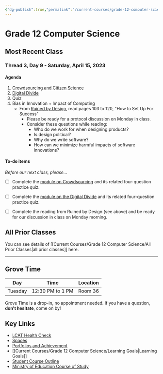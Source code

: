 ```yaml
---
{"dg-publish":true,"permalink":"/current-courses/grade-12-computer-science/home/","dgHomeLink":false}
---
```


# Grade 12 Computer Science
## Most Recent Class

<div class="transclusion internal-embed is-loaded"><div class="markdown-embed">




### Thread 3, Day 9 - Saturday, April 15, 2023
#### Agenda

1. [Crowdsourcing and Citizen Science](https://drive.google.com/open?id=1hyFQgftrxMBN6FSmECXKABfqrmDR6Ori&usp=drive_copy)
2. [Digital Divide](https://drive.google.com/open?id=1hyFQgftrxMBN6FSmECXKABfqrmDR6Ori&usp=drive_copy)
3. Quiz
4. Bias in Innovation + Impact of Computing
	- From [Ruined by Design](https://www.ruinedby.design), read pages 103 to 120, "How to Set Up For Success"
		- Please be ready for a protocol discussion on Monday in class.
		- Consider these questions while reading:
			- Who do we work for when designing products?
			- Is design political?
			- Why do we write software?
			- How can we minimize harmful impacts of software innovations?
   
#### To-do items

*Before our next class, please...*

- [ ] Complete the [module on Crowdsourcing](https://drive.google.com/open?id=1nRld3vCrJLwC2SZCGzud2g9ZRNClWwdv&usp=drive_copy) and its related four-question practice quiz.
- [ ] Complete the [module on the Digital Divide](https://drive.google.com/open?id=1hyFQgftrxMBN6FSmECXKABfqrmDR6Ori&usp=drive_copy) and its related four-question practice quiz.
- [ ] Complete the reading from Ruined by Design (see above) and be ready for our discussion in class on Monday morning.


</div></div>

## All Prior Classes
You can see details of [[Current Courses/Grade 12 Computer Science/All Prior Classes|all prior classes]] here.
___
## Grove Time

<div class="transclusion internal-embed is-loaded"><div class="markdown-embed">




Day|Time|Location
-|-|-
Tuesday|12:30 PM to 1 PM|Room 36

Grove Time is a drop-in, no appointment needed.
If you have a question, **don't hesitate**, come on by!

</div></div>

## Key Links

<div class="transclusion internal-embed is-loaded"><div class="markdown-embed">




- [LCAT Health Check](https://lcat.lcs.on.ca)
- [Spaces](https://ca.spacesedu.com/)
- [Portfolios and Achievement](https://www.russellgordon.ca/cs/learning-goals/introduction/)
- [[Current Courses/Grade 12 Computer Science/Learning Goals|Learning Goals]]
- [Student Course Outline](https://tinyurl.com/lcscs22-g12-sco)
- [Ministry of Education Course of Study](https://tinyurl.com/lcscs22-g12-mcs)

</div></div>
